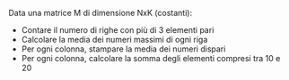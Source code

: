 Data una matrice M di dimensione NxK (costanti):

- Contare il numero di righe con più di 3 elementi pari
-	Calcolare la media dei numeri massimi di ogni riga
-	Per ogni colonna, stampare la media dei numeri dispari
-	Per ogni colonna, calcolare la somma degli elementi compresi tra 10 e 20